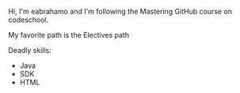Hi, 
I'm eabrahamo and I'm following the Mastering GitHub course on codeschool. 

My favorite path is the Electives path

Deadly skills:
* Java
* SDK
* HTML
